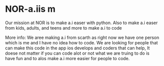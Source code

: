 # NOR-a.iis m
Our mission at NOR is to make a.i easer with python. Also to make a.i easer from kids, adults, and teens and more to make a.i to code


More info: We aree making a.i from scarth as right now we have one person which  is me and I have no idea how to code. We are looking for people that can make this code in the app ios develops and coders that can help, It doese not matter if you can code alot or not what we are truing to do is have fun and to alos make a.i more easier for people to code.
